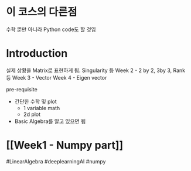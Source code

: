 

# 이 코스의 다른점
수학 뿐만 아니라 Python code도 할 것임

# Introduction
실제 상황을 Matrix로 표현하게 됨. Singularity 등
Week 2 - 2 by 2, 3by 3, Rank 등
Week 3 - Vector
Week 4 - Eigen vector

pre-requisite
- 간단한 수학 및 plot
	- 1 variable math
	- 2d plot
- Basic Algebra를 알고 있으면 됨

# [[Week1 - Numpy part]]



#LinearAlgebra #deeplearningAI #numpy 
